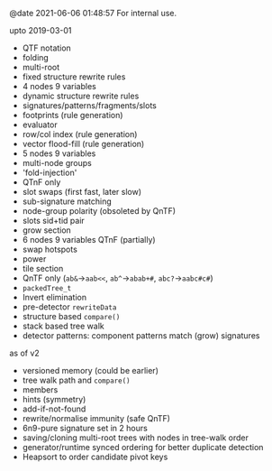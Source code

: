 @date 2021-06-06 01:48:57
For internal use.

upto 2019-03-01

- QTF notation
- folding
- multi-root
- fixed structure rewrite rules
- 4 nodes 9 variables
- dynamic structure rewrite rules
- signatures/patterns/fragments/slots
- footprints (rule generation)
- evaluator
- row/col index (rule generation)
- vector flood-fill (rule generation)
- 5 nodes 9 variables
- multi-node groups
- 'fold-injection'
- QTnF only
- slot swaps (first fast, later slow)
- sub-signature matching
- node-group polarity (obsoleted by QnTF)
- slots sid+tid pair
- grow section
- 6 nodes 9 variables QTnF (partially)
- swap hotspots
- power
- tile section
- QnTF only (`ab&`->`aab<<`, `ab^`->`abab+#`, `abc?`->`aabc#c#`)
- `packedTree_t`
- Invert elimination
- pre-detector `rewriteData`
- structure based `compare()`
- stack based tree walk
- detector patterns: component patterns match (grow) signatures

as of v2
- versioned memory (could be earlier)
- tree walk path and `compare()`
- members
- hints (symmetry)
- add-if-not-found
- rewrite/normalise immunity (safe QnTF)
- 6n9-pure signature set in 2 hours
- saving/cloning multi-root trees with nodes in tree-walk order
- generator/runtime synced ordering for better duplicate detection
- Heapsort to order candidate pivot keys
